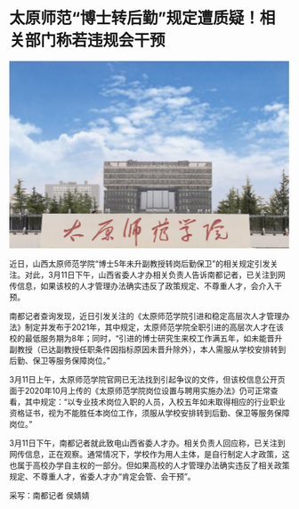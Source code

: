 # 太原师范“博士转后勤”规定遭质疑！相关部门称若违规会干预

![4838b90f6ba4a195971a3c02ab82d67d.jpg](https://raw.githubusercontent.com/qqhsx/qqnews_image/main/2024/03/11/太原师范“博士转后勤”规定遭质疑！相关部门称若违规会干预/4838b90f6ba4a195971a3c02ab82d67d.jpg)

近日，山西太原师范学院“博士5年未升副教授转岗后勤保卫”的相关规定引发关注。对此，3月11日下午，山西省委人才办相关负责人告诉南都记者，已关注到网传信息，如果该校的人才管理办法确实违反了政策规定、不尊重人才，会介入干预。

南都记者查询发现，近日引发关注的《太原师范学院引进和稳定高层次人才管理办法》制定并发布于2021年，其中规定，太原师范学院全职引进的高层次人才在该校的最低服务期为8年；同时，“引进的博士研究生来校工作满五年，如未能晋升副教授（已达副教授任职条件因指标原因未晋升除外），本人需服从学校安排转到后勤、保卫等服务保障岗位。”

3月11日上午，太原师范学院官网已无法找到引起争议的文件，但该校信息公开页面于2020年10月上传的《太原师范学院岗位设置与聘用实施办法》仍可正常查看，其中规定：“以专业技术岗位入职的人员，入校五年如未取得相应的行业职业资格证书，视为不能胜任本岗位工作，须服从学校安排转到后勤、保卫等服务保障岗位。”

3月11日下午，南都记者就此致电山西省委人才办。相关负责人回应称，已关注到网传信息，正在观察。通常情况下，学校作为用人主体，是自行制定人才政策，这也属于高校办学自主权的一部分。但如果高校的人才管理办法确实违反了相关政策规定、不尊重人才，省委人才办“肯定会管、会干预”。

采写：南都记者 侯婧婧

